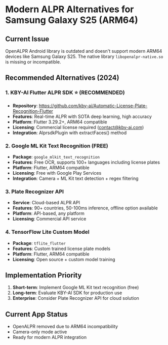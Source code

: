 # Modern ALPR Alternatives for Samsung Galaxy S25 (ARM64)

## Current Issue
OpenALPR Android library is outdated and doesn't support modern ARM64 devices like Samsung Galaxy S25. The native library `libopenalpr-native.so` is missing or incompatible.

## Recommended Alternatives (2024)

### 1. KBY-AI Flutter ALPR SDK ⭐ (RECOMMENDED)
- **Repository**: https://github.com/kby-ai/Automatic-License-Plate-Recognition-Flutter
- **Features**: Real-time ALPR with SOTA deep learning, high accuracy
- **Platform**: Flutter 3.29.2+, ARM64 compatible
- **Licensing**: Commercial license required (contact@kby-ai.com)
- **Integration**: AlprsdkPlugin with extractFaces() method

### 2. Google ML Kit Text Recognition (FREE)
- **Package**: `google_mlkit_text_recognition`
- **Features**: Free OCR, supports 100+ languages including license plates
- **Platform**: Flutter, ARM64 compatible
- **Licensing**: Free with Google Play Services
- **Integration**: Camera + ML Kit text detection + regex filtering

### 3. Plate Recognizer API
- **Service**: Cloud-based ALPR API
- **Features**: 90+ countries, 50-100ms inference, offline option available
- **Platform**: API-based, any platform
- **Licensing**: Commercial API service

### 4. TensorFlow Lite Custom Model
- **Package**: `tflite_flutter`
- **Features**: Custom trained license plate models
- **Platform**: Flutter, ARM64 compatible
- **Licensing**: Open source + custom model training

## Implementation Priority
1. **Short-term**: Implement Google ML Kit text recognition (free)
2. **Long-term**: Evaluate KBY-AI SDK for production use
3. **Enterprise**: Consider Plate Recognizer API for cloud solution

## Current App Status
- OpenALPR removed due to ARM64 incompatibility
- Camera-only mode active
- Ready for modern ALPR integration